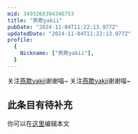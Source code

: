 ```yaml
---
mid: 3493268394346753
title: "燕欺yakii"
pubDate: "2024-11-04T11:22:13.977Z"
updatedDate: "2024-11-04T11:22:13.977Z"
profile:
  {
    Nickname: ["燕欺yakii"],
  }
---
```


关注[燕欺yakii](https://space.bilibili.com/3493268394346753)谢谢喵~ 关注[燕欺yakii](https://space.bilibili.com/3493268394346753)谢谢喵~

## 此条目有待补充
你可以在[这里](https://github.com/Yuhanawa/VTuber.ICU-Content/edit/master/v/燕欺yakii/index.md)编辑本文

